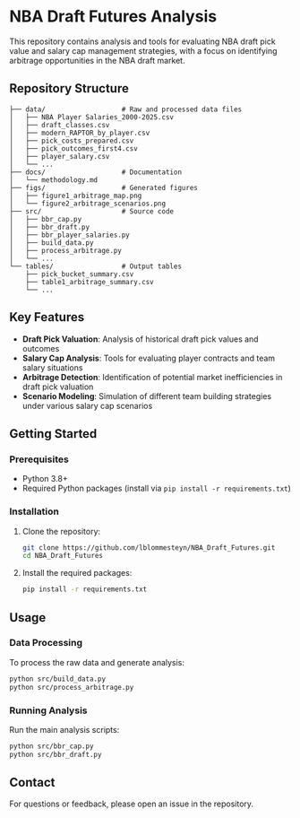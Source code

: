 # NBA Draft Futures Analysis

This repository contains analysis and tools for evaluating NBA draft pick value and salary cap management strategies, with a focus on identifying arbitrage opportunities in the NBA draft market.

## Repository Structure

```
├── data/                   # Raw and processed data files
│   ├── NBA Player Salaries_2000-2025.csv
│   ├── draft_classes.csv
│   ├── modern_RAPTOR_by_player.csv
│   ├── pick_costs_prepared.csv
│   ├── pick_outcomes_first4.csv
│   ├── player_salary.csv
│   └── ...
├── docs/                   # Documentation
│   └── methodology.md
├── figs/                   # Generated figures
│   ├── figure1_arbitrage_map.png
│   └── figure2_arbitrage_scenarios.png
├── src/                    # Source code
│   ├── bbr_cap.py
│   ├── bbr_draft.py
│   ├── bbr_player_salaries.py
│   ├── build_data.py
│   ├── process_arbitrage.py
│   └── ...
└── tables/                 # Output tables
    ├── pick_bucket_summary.csv
    ├── table1_arbitrage_summary.csv
    └── ...
```

## Key Features

- **Draft Pick Valuation**: Analysis of historical draft pick values and outcomes
- **Salary Cap Analysis**: Tools for evaluating player contracts and team salary situations
- **Arbitrage Detection**: Identification of potential market inefficiencies in draft pick valuation
- **Scenario Modeling**: Simulation of different team building strategies under various salary cap scenarios

## Getting Started

### Prerequisites

- Python 3.8+
- Required Python packages (install via `pip install -r requirements.txt`)

### Installation

1. Clone the repository:
   ```bash
   git clone https://github.com/lblommesteyn/NBA_Draft_Futures.git
   cd NBA_Draft_Futures
   ```

2. Install the required packages:
   ```bash
   pip install -r requirements.txt
   ```

## Usage

### Data Processing

To process the raw data and generate analysis:

```bash
python src/build_data.py
python src/process_arbitrage.py
```

### Running Analysis

Run the main analysis scripts:

```bash
python src/bbr_cap.py
python src/bbr_draft.py
```


## Contact

For questions or feedback, please open an issue in the repository.
